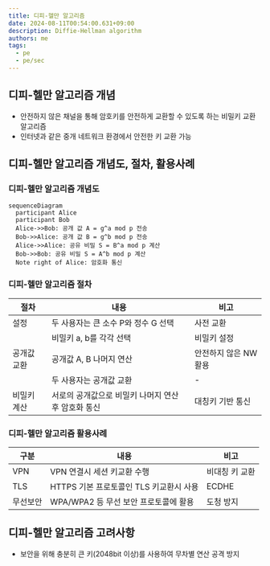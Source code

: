 ```yaml
---
title: 디피-헬만 알고리즘
date: 2024-08-11T00:54:00.631+09:00
description: Diffie-Hellman algorithm
authors: me
tags:
  - pe
  - pe/sec
---
```


## 디피-헬만 알고리즘 개념

- 안전하지 않은 채널을 통해 암호키를 안전하게 교환할 수 있도록 하는 비밀키 교환 알고리즘
- 인터넷과 같은 중개 네트워크 환경에서 안전한 키 교환 가능

## 디피-헬만 알고리즘 개념도, 절차, 활용사례

### 디피-헬만 알고리즘 개념도

```mermaid
sequenceDiagram
  participant Alice
  participant Bob
  Alice->>Bob: 공개 값 A = g^a mod p 전송
  Bob->>Alice: 공개 값 B = g^b mod p 전송
  Alice->>Alice: 공유 비밀 S = B^a mod p 계산
  Bob->>Bob: 공유 비밀 S = A^b mod p 계산
  Note right of Alice: 암호화 통신
```

### 디피-헬만 알고리즘 절차

| 절차 | 내용 | 비고 |
| --- | --- | --- |
| 설정 | 두 사용자는 큰 소수 P와 정수 G 선택 | 사전 교환 |
| | 비밀키 a, b를 각각 선택 | 비밀키 설정 |
| 공개값 교환 | 공개값 A, B 나머지 연산 | 안전하지 않은 NW 활용 |
| | 두 사용자는 공개값 교환 | - |
| 비밀키 계산 | 서로의 공개값으로 비밀키 나머지 연산 후 암호화 통신 | 대칭키 기반 통신 |

### 디피-헬만 알고리즘 활용사례

| 구분 | 내용 | 비고 |
| --- | --- | --- |
| VPN | VPN 연결시 세션 키교환 수행 | 비대칭 키 교환 |
| TLS | HTTPS 기본 프로토콜인 TLS 키교환시 사용 | ECDHE |
| 무선보안 | WPA/WPA2 등 무선 보안 프로토콜에 활용 | 도청 방지 |

## 디피-헬만 알고리즘 고려사항

- 보안을 위해 충분히 큰 키(2048bit 이상)를 사용하여 무차별 연산 공격 방지
